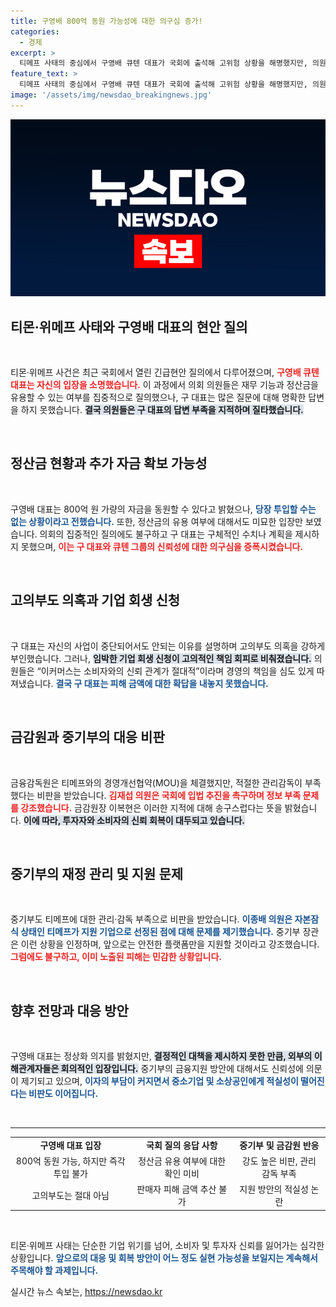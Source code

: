 ```yaml
---
title: 구영배 800억 동원 가능성에 대한 의구심 증가!
categories:
  - 경제
excerpt: >
  티메프 사태의 중심에서 구영배 큐텐 대표가 국회에 출석해 고위험 상황을 해명했지만, 의원들의 질타를 받으며 답변을 회피하는 모습이 포착됐다. 800억 원 동원 가능성 언급에도 피해 금액 추산은 모르겠다며 의구심이 더욱 커졌다. 물의에 휩싸인 티메프, 과연 정상화할 수 있을까?
feature_text: >
  티메프 사태의 중심에서 구영배 큐텐 대표가 국회에 출석해 고위험 상황을 해명했지만, 의원들의 질타를 받으며 답변을 회피하는 모습이 포착됐다. 800억 원 동원 가능성 언급에도 피해 금액 추산은 모르겠다며 의구심이 더욱 커졌다. 물의에 휩싸인 티메프, 과연 정상화할 수 있을까?
image: '/assets/img/newsdao_breakingnews.jpg'
---
```


<p><img src="/assets/img/newsdao_breakingnews.jpg" alt="cryptoinkorea 속보" /></p>

<h2 data-ke-size="size26">티몬·위메프 사태와 구영배 대표의 현안 질의</h2>

<p data-ke-size="size16">&nbsp;</p>

<p>티몬·위메프 사건은 최근 국회에서 열린 긴급현안 질의에서 다루어졌으며, <b><span style="color: #ee2323;">구영배 큐텐 대표는 자신의 입장을 소명했습니다.</span></b> 이 과정에서 의회 의원들은 재무 기능과 정산금을 유용할 수 있는 여부를 집중적으로 질의했으나, 구 대표는 많은 질문에 대해 명확한 답변을 하지 못했습니다. <b><span style="background-color: #21538527;">결국 의원들은 구 대표의 답변 부족을 지적하며 질타했습니다.</span></b> </p>

<p data-ke-size="size16">&nbsp;</p>

<h2 data-ke-size="size26">정산금 현황과 추가 자금 확보 가능성</h2>

<p data-ke-size="size16">&nbsp;</p>

<p>구영배 대표는 800억 원 가량의 자금을 동원할 수 있다고 밝혔으나, <b><span style="color: #1a5490;">당장 투입할 수는 없는 상황이라고 전했습니다.</span></b> 또한, 정산금의 유용 여부에 대해서도 미묘한 입장만 보였습니다. 의회의 집중적인 질의에도 불구하고 구 대표는 구체적인 수치나 계획을 제시하지 못했으며, <b><span style="color: #ee2323;">이는 구 대표와 큐텐 그룹의 신뢰성에 대한 의구심을 증폭시켰습니다.</span></b></p>

<p data-ke-size="size16">&nbsp;</p>

<h2 data-ke-size="size26">고의부도 의혹과 기업 회생 신청</h2>

<p data-ke-size="size16">&nbsp;</p>

<p>구 대표는 자신의 사업이 중단되어서도 안되는 이유를 설명하며 고의부도 의혹을 강하게 부인했습니다. 그러나, <b><span style="background-color: #21538527;">임박한 기업 회생 신청이 고의적인 책임 회피로 비춰졌습니다.</span></b> 의원들은 “이커머스는 소비자와의 신뢰 관계가 절대적”이라며 경영의 책임을 심도 있게 따져냈습니다. <b><span style="color: #1a5490;">결국 구 대표는 피해 금액에 대한 확답을 내놓지 못했습니다.</span></b></p>

<p data-ke-size="size16">&nbsp;</p>

<h2 data-ke-size="size26">금감원과 중기부의 대응 비판</h2>

<p data-ke-size="size16">&nbsp;</p>

<p>금융감독원은 티메프와의 경영개선협약(MOU)을 체결했지만, 적절한 관리감독이 부족했다는 비판을 받았습니다. <b><span style="color: #ee2323;">김재섭 의원은 국회에 입법 추진을 촉구하며 정보 부족 문제를 강조했습니다.</span></b> 금감원장 이복현은 이러한 지적에 대해 송구스럽다는 뜻을 밝혔습니다. <b><span style="background-color: #21538527;">이에 따라, 투자자와 소비자의 신뢰 회복이 대두되고 있습니다.</span></b></p>

<p data-ke-size="size16">&nbsp;</p>

<h2 data-ke-size="size26">중기부의 재정 관리 및 지원 문제</h2>

<p data-ke-size="size16">&nbsp;</p>

<p>중기부도 티메프에 대한 관리·감독 부족으로 비판을 받았습니다. <b><span style="color: #1a5490;">이종배 의원은 자본잠식 상태인 티메프가 지원 기업으로 선정된 점에 대해 문제를 제기했습니다.</span></b> 중기부 장관은 이런 상황을 인정하며, 앞으로는 안전한 플랫폼만을 지원할 것이라고 강조했습니다. <b><span style="color: #ee2323;">그럼에도 불구하고, 이미 노출된 피해는 민감한 상황입니다.</span></b></p>

<p data-ke-size="size16">&nbsp;</p>

<h2 data-ke-size="size26">향후 전망과 대응 방안</h2>

<p data-ke-size="size16">&nbsp;</p>

<p>구영배 대표는 정상화 의지를 밝혔지만, <b><span style="background-color: #21538527;">결정적인 대책을 제시하지 못한 만큼, 외부의 이해관계자들은 회의적인 입장입니다.</span></b> 중기부의 금융지원 방안에 대해서도 신뢰성에 의문이 제기되고 있으며, <b><span style="color: #1a5490;">이자의 부담이 커지면서 중소기업 및 소상공인에게 적실성이 떨어진다는 비판도 이어집니다.</span></b></p>

<p data-ke-size="size16">&nbsp;</p>

<hr>

<table style="width: 100%;">
    <tr>
        <td style="text-align: center; height: 17px;"><b>구영배 대표 입장</b></td>
        <td style="text-align: center; height: 17px;"><b>국회 질의 응답 사항</b></td>
        <td style="text-align: center; height: 17px;"><b>중기부 및 금감원 반응</b></td>
    </tr>
    <tr>
        <td style="text-align: center; height: 17px;">800억 동원 가능, 하지만 즉각 투입 불가</td>
        <td style="text-align: center; height: 17px;">정산금 유용 여부에 대한 확인 미비</td>
        <td style="text-align: center; height: 17px;">강도 높은 비판, 관리 감독 부족</td>
    </tr>
    <tr>
        <td style="text-align: center; height: 17px;">고의부도는 절대 아님</td>
        <td style="text-align: center; height: 17px;">판매자 피해 금액 추산 불가</td>
        <td style="text-align: center; height: 17px;">지원 방안의 적실성 논란</td>
    </tr>
</table>

<p data-ke-size="size16">&nbsp;</p>

<p>티몬·위메프 사태는 단순한 기업 위기를 넘어, 소비자 및 투자자 신뢰를 잃어가는 심각한 상황입니다. <b><span style="color: #1a5490;">앞으로의 대응 및 회복 방안이 어느 정도 실현 가능성을 보일지는 계속해서 주목해야 할 과제입니다.</span></b></p>
실시간 뉴스 속보는, <a href="https://newsdao.kr" rel="dofollow">https://newsdao.kr</a>


